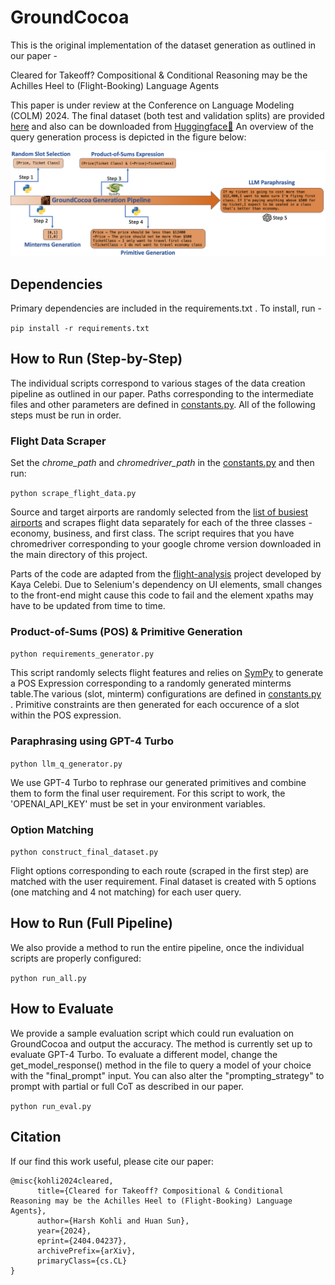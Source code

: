 # GroundCocoa

This is the original implementation of the dataset generation as outlined in our paper -

Cleared for Takeoff? Compositional & Conditional Reasoning may be the Achilles Heel to (Flight-Booking) Language Agents

This paper is under review at the Conference on Language Modeling (COLM) 2024. The final dataset (both test and validation splits) are provided [here](flight_data/groundcocoa.json) and also can be downloaded from [Huggingface🤗](https://huggingface.co/datasets/harsh147/GroundCocoa) An overview of the query generation process is depicted in the figure below:

![Query Generation Process](files/ground_cocoa_generation.png)

## Dependencies

Primary dependencies are included in the requirements.txt . To install, run - 

`pip install -r requirements.txt`

## How to Run (Step-by-Step)

The individual scripts correspond to various stages of the data creation pipeline as outlined in our paper. Paths corresponding to the intermediate files and other parameters are defined in [constants.py](constants.py). All of the following steps must be run in order.

### Flight Data Scraper

Set the *chrome_path* and *chromedriver_path* in the [constants.py](constants.py) and then run:

`python scrape_flight_data.py`

Source and target airports are randomly selected from the [list of busiest airports](flight_data/busiest_airports.csv) and scrapes flight data separately for each of the three classes - economy, business, and first class. The script requires that you have chromedriver corresponding to your google chrome version downloaded in the main directory of this project.

Parts of the code are adapted from the [flight-analysis](https://github.com/celebi-pkg/flight-analysis) project developed by Kaya Celebi. Due to Selenium's dependency on UI elements, small changes to the front-end might cause this code to fail and the element xpaths may have to be updated from time to time. 

### Product-of-Sums (POS) & Primitive Generation

`python requirements_generator.py`

This script randomly selects flight features and relies on [SymPy](https://www.sympy.org/en/index.html) to generate a POS Expression corresponding to a randomly generated minterms table.The various (slot, minterm) configurations are defined in [constants.py](constants.py) . Primitive constraints are then generated for each occurence of a slot within the POS expression.

### Paraphrasing using GPT-4 Turbo

`python llm_q_generator.py`

We use GPT-4 Turbo to rephrase our generated primitives and combine them to form the final user requirement. For this script to work, the 'OPENAI_API_KEY' must be set in your environment variables.

### Option Matching

`python construct_final_dataset.py`

Flight options corresponding to each route (scraped in the first step) are matched with the user requirement. Final dataset is created with 5 options (one matching and 4 not matching) for each user query.

## How to Run (Full Pipeline)

We also provide a method to run the entire pipeline, once the individual scripts are properly configured:

`python run_all.py`

## How to Evaluate

We provide a sample evaluation script which could run evaluation on GroundCocoa and output the accuracy. The method is currently set up to evaluate GPT-4 Turbo. To evaluate a different model, change the get_model_response() method in the file to query a model of your choice with the "final_prompt" input. You can also alter the "prompting_strategy" to prompt with partial or full CoT as described in our paper.

`python run_eval.py`

## Citation

If our find this work useful, please cite our paper:

```
@misc{kohli2024cleared,
      title={Cleared for Takeoff? Compositional & Conditional Reasoning may be the Achilles Heel to (Flight-Booking) Language Agents}, 
      author={Harsh Kohli and Huan Sun},
      year={2024},
      eprint={2404.04237},
      archivePrefix={arXiv},
      primaryClass={cs.CL}
}
```